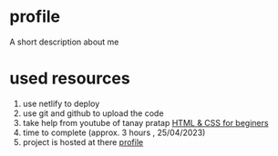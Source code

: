# profile
A short description about me 

# used resources 
1. use netlify to deploy
2. use git and github to upload the code 
3. take help from youtube of tanay pratap [HTML & CSS for beginers](https://www.youtube.com/watch?v=E8cl_8ktp9M&list=PLzvhQUIpvvug-c-bExl_xFcopeQi_sa29)
4. time to complete (approx. 3 hours , 25/04/2023) 
5. project is hosted at there [profile][def]

[def]: prakush.netlify.com